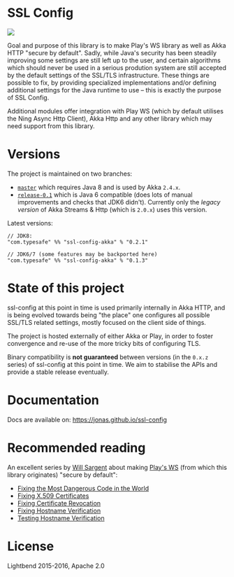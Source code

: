 SSL Config
==========

<a href="https://travis-ci.org/typesafehub/ssl-config"><img src="https://travis-ci.org/typesafehub/ssl-config.svg"/></a>

Goal and purpose of this library is to make Play's WS library as well as Akka HTTP "secure by default".
Sadly, while Java's security has been steadily improving some settings are still left up to the user,
and certain algorithms which should never be used in a serious prodution system are still accepted by 
the default settings of the SSL/TLS infrastructure. These things are possible to fix, by providing specialized 
implementations and/or defining additional settings for the Java runtime to use – this is exactly the purpose of SSL Config.

Additional modules offer integration with Play WS (which by default utilises the Ning Async Http Client), 
Akka Http and any other library which may need support from this library.

Versions
========

The project is maintained on two branches:

- [`master`](https://github.com/typesafehub/ssl-config/tree/master) which requires Java 8 and is used by Akka `2.4.x`.
- [`release-0.1`](https://github.com/typesafehub/ssl-config/tree/release-0.1) which is Java 6 compatible 
  (does lots of manual improvements and checks that JDK6 didn't).
  Currently only the *legacy version* of Akka Streams & Http (which is `2.0.x`) uses this version. 

Latest versions:

```
// JDK8: 
"com.typesafe" %% "ssl-config-akka" % "0.2.1"

// JDK6/7 (some features may be backported here)
"com.typesafe" %% "ssl-config-akka" % "0.1.3"
```

State of this project
=====================

ssl-config at this point in time is used primarily internally in Akka HTTP, and is being evolved
towards being "the place" one configures all possible SSL/TLS related settings, mostly focused on 
the client side of things. 

The project is hosted externally of either Akka or Play, in order to foster convergence and re-use
of the more tricky bits of configuring TLS.

Binary compatibility is **not guaranteed** between versions (in the `0.x.z` series) of ssl-config at this point in time.
We aim to stabilise the APIs and provide a stable release eventually. 

Documentation
=============

Docs are available on: https://jonas.github.io/ssl-config

Recommended reading
===================

An excellent series by [Will Sargent](https://github.com/wsargent) about making
[Play's WS](https://www.playframework.com/documentation/2.4.x/ScalaWS) (from which this library originates) "secure by default":

- [Fixing the Most Dangerous Code in the World](https://tersesystems.com/2014/01/13/fixing-the-most-dangerous-code-in-the-world/)
- [Fixing X.509 Certificates](https://tersesystems.com/2014/03/20/fixing-x509-certificates/)
- [Fixing Certificate Revocation](https://tersesystems.com/2014/03/22/fixing-certificate-revocation/)
- [Fixing Hostname Verification](https://tersesystems.com/2014/03/23/fixing-hostname-verification/) 
- [Testing Hostname Verification](https://tersesystems.com/2014/03/31/testing-hostname-verification)

License
=======

Lightbend 2015-2016, Apache 2.0
